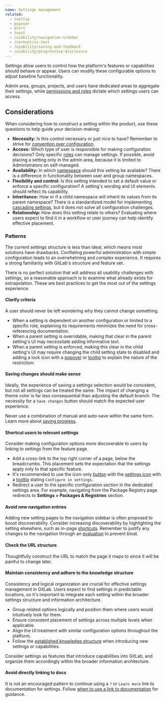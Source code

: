 ```yaml
---
name: Settings management
related:
  - tooltip
  - popover
  - alert
  - toast
  - /usability/navigation-sidebar
  - /content/ui-text
  - /usability/saving-and-feedback
  - /usability/progressive-disclosure
---
```


Settings allow users to control how the platform's features or capabilities should behave or appear. Users can modify these configurable options to adjust baseline functionality.

Admin area, groups, projects, and users have dedicated areas to aggregate their settings, while [permissions and roles](https://docs.gitlab.com/ee/user/permissions.html) dictate which settings users can access.

## Considerations

When considering how to construct a setting within the product, use these questions to help guide your decision-making:

- **Necessity:** Is this control necessary or just nice to have? Remember to strive for [convention over configuration](https://handbook.gitlab.com/handbook/product/product-principles/#convention-over-configuration).
- **Access:** Which type of user is responsible for making configuration decisions? Only specific [roles](https://docs.gitlab.com/ee/user/permissions.html) can manage settings. If possible, avoid placing a setting only in the admin area, because it is limited to Administrators on self-managed.
- **Availability:** In which [namespace](https://docs.gitlab.com/ee/user/namespace/#types-of-namespaces) should this setting be available? There is a difference in functionality between user and group namespaces.
- **Flexibility and control:** Is this setting intended to set a default value or enforce a specific configuration? A setting's wording and UI elements should reflect its capability.
- **Inheritance:** How or if a child namespace will inherit its values from its parent namespace? There is a standardized model for implementing [cascading settings](https://docs.gitlab.com/ee/development/cascading_settings.html), but it does not solve all configuration challenges.
- **Relationship:** How does this setting relate to others? Evaluating where users expect to find it in a workflow or user journey can help identify effective placement.

### Patterns

The current settings structure is less than ideal, which means most solutions have drawbacks. Conflating powerful administration with simple configuration leads to an overwhelming and complex experience. It requires a strong familiarity with GitLab's structure and feature set.

There is no perfect solution that will address all usability challenges with settings, so a reasonable approach is to examine what already exists for extrapolation. These are best practices to get the most out of the settings experience.

#### Clarify criteria

A user should never be left wondering why they cannot change something.

- When a setting is dependent on another configuration or limited to a specific role, explaining its requirements minimizes the need for cross-referencing documentation.
- When a parent setting is overridable, making that clear in the parent setting's UI may necessitate adding informative text.
- When a parent setting is enforced, making this clear in the child setting's UI may require changing the child setting state to disabled and adding a lock icon with a [popover](/components/popover) or [tooltip](/components/tooltip) to explain the nature of the restriction:

<figure-img label="Example of locked setting" src="/img/locked-setting-example.png"></figure-img>

#### Saving changes should make sense

Ideally, the experience of saving a settings selection would be consistent, but not all settings can be treated the same. The impact of changing a theme color is far less consequential than adjusting the default branch. The necessity for a `Save changes` button should match the expected user experience.

Never use a combination of manual and auto-save within the same form. Learn more about [saving progress](/usability/saving-and-feedback#saving-progress).

#### Shortcut users to relevant settings

Consider making configuration options more discoverable to users by linking to settings from the feature page.

- Add a cross-link to the top right corner of a page, below the breadcrumbs. This placement sets the expectation that the settings apply only to that specific feature.
- It's recommended to use the icon-only [button](/components/button) with the [settings icon](http://gitlab-org.gitlab.io/gitlab-svgs/?q=settings) with a [tooltip](/components/tooltip) stating `Configure in settings`.
- Redirect a user to the specific configuration section in the dedicated settings area. For example, navigating from the Package Registry page redirects to **Settings > Packages & Registries** section.

<figure-img label="Settings button with tooltip on hover" src="/img/settings-hover.svg"></figure-img>

#### Avoid new navigation entries

Adding new setting pages to the navigation sidebar is often proposed to boost discoverability. Consider increasing discoverability by highlighting the setting elsewhere, such as in-page [shortcuts](#shortcut-users-to-relevant-settings). Remember to justify any changes to the navigation through an [evaluation](https://handbook.gitlab.com/handbook/product/ux/navigation/#how-do-i-evaluate-navigation-changes) to prevent bloat.

#### Check the URL structure

Thoughtfully construct the URL to match the page it maps to since it will be painful to change later.

#### Maintain consistency and adhere to the knowledge structure

Consistency and logical organization are crucial for effective settings management in GitLab. Users expect to find settings in predictable locations, so it's important to integrate each setting within the broader settings structure and information architecture.

- Group related options logically and position them where users would intuitively look for them.
- Ensure consistent placement of settings across multiple levels when applicable.
- Align the UI treatment with similar configuration options throughout the platform.
- Follow the [established knowledge structure](https://handbook.gitlab.com/handbook/product/product-principles/#principled-adherence-to-the-established-knowledge-architecture) when introducing new settings or capabilities.

Consider settings as features that introduce capabilities into GitLab, and organize them accordingly within the broader information architecture.

#### Avoid directly linking to docs

It is not an encouraged pattern to continue using a `?` or `Learn more` link to documentation for settings. Follow [when to use a link to documentation](/usability/contextual-help#when-to-use-a-link-to-documentation) for guidance.
